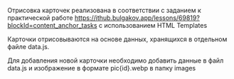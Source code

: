 Отрисовка карточек реализована в соответствии с заданием к практической работе https://ithub.bulgakov.app/lessons/69819?blockId=content_anchor_tasks с использованием HTML Templates 

Карточки отрисовываются на основе данных, хранящихся в отдельном файле data.js.

Для добавления новой карточки необходимо добавить данные в файл data.js и изображение в формате pic{id}.webp в папку images